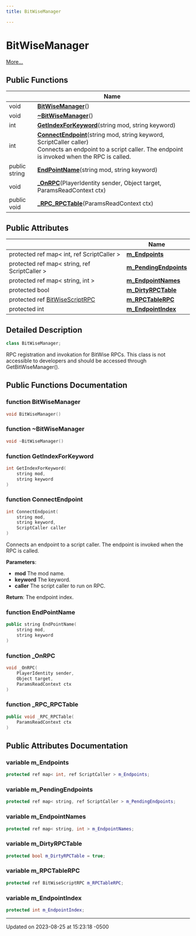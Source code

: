 ```yaml
---
title: BitWiseManager

---
```


# BitWiseManager



 [More...](#detailed-description)

## Public Functions

|                | Name           |
| -------------- | -------------- |
| void | **[BitWiseManager](Classes/class_bit_wise_manager.md#function-bitwisemanager)**() |
| void | **[~BitWiseManager](Classes/class_bit_wise_manager.md#function-~bitwisemanager)**() |
| int | **[GetIndexForKeyword](Classes/class_bit_wise_manager.md#function-getindexforkeyword)**(string mod, string keyword) |
| int | **[ConnectEndpoint](Classes/class_bit_wise_manager.md#function-connectendpoint)**(string mod, string keyword, ScriptCaller caller)<br>Connects an endpoint to a script caller. The endpoint is invoked when the RPC is called.  |
| public string | **[EndPointName](Classes/class_bit_wise_manager.md#function-endpointname)**(string mod, string keyword) |
| void | **[_OnRPC](Classes/class_bit_wise_manager.md#function--onrpc)**(PlayerIdentity sender, Object target, ParamsReadContext ctx) |
| public void | **[_RPC_RPCTable](Classes/class_bit_wise_manager.md#function--rpc-rpctable)**(ParamsReadContext ctx) |

## Public Attributes

|                | Name           |
| -------------- | -------------- |
| protected ref map< int, ref ScriptCaller > | **[m_Endpoints](Classes/class_bit_wise_manager.md#variable-m-endpoints)**  |
| protected ref map< string, ref ScriptCaller > | **[m_PendingEndpoints](Classes/class_bit_wise_manager.md#variable-m-pendingendpoints)**  |
| protected ref map< string, int > | **[m_EndpointNames](Classes/class_bit_wise_manager.md#variable-m-endpointnames)**  |
| protected bool | **[m_DirtyRPCTable](Classes/class_bit_wise_manager.md#variable-m-dirtyrpctable)**  |
| protected ref [BitWiseScriptRPC](Classes/class_bit_wise_script_r_p_c.md) | **[m_RPCTableRPC](Classes/class_bit_wise_manager.md#variable-m-rpctablerpc)**  |
| protected int | **[m_EndpointIndex](Classes/class_bit_wise_manager.md#variable-m-endpointindex)**  |

## Detailed Description

```cpp
class BitWiseManager;
```


RPC registration and invokation for BitWise RPCs. This class is not accessible to developers and should be accessed through GetBitWiseManager(). 

## Public Functions Documentation

### function BitWiseManager

```cpp
void BitWiseManager()
```


### function ~BitWiseManager

```cpp
void ~BitWiseManager()
```


### function GetIndexForKeyword

```cpp
int GetIndexForKeyword(
    string mod,
    string keyword
)
```


### function ConnectEndpoint

```cpp
int ConnectEndpoint(
    string mod,
    string keyword,
    ScriptCaller caller
)
```

Connects an endpoint to a script caller. The endpoint is invoked when the RPC is called. 

**Parameters**: 

  * **mod** The mod name. 
  * **keyword** The keyword. 
  * **caller** The script caller to run on RPC. 


**Return**: The endpoint index. 

### function EndPointName

```cpp
public string EndPointName(
    string mod,
    string keyword
)
```


### function _OnRPC

```cpp
void _OnRPC(
    PlayerIdentity sender,
    Object target,
    ParamsReadContext ctx
)
```


### function _RPC_RPCTable

```cpp
public void _RPC_RPCTable(
    ParamsReadContext ctx
)
```


## Public Attributes Documentation

### variable m_Endpoints

```cpp
protected ref map< int, ref ScriptCaller > m_Endpoints;
```


### variable m_PendingEndpoints

```cpp
protected ref map< string, ref ScriptCaller > m_PendingEndpoints;
```


### variable m_EndpointNames

```cpp
protected ref map< string, int > m_EndpointNames;
```


### variable m_DirtyRPCTable

```cpp
protected bool m_DirtyRPCTable = true;
```


### variable m_RPCTableRPC

```cpp
protected ref BitWiseScriptRPC m_RPCTableRPC;
```


### variable m_EndpointIndex

```cpp
protected int m_EndpointIndex;
```


-------------------------------

Updated on 2023-08-25 at 15:23:18 -0500
